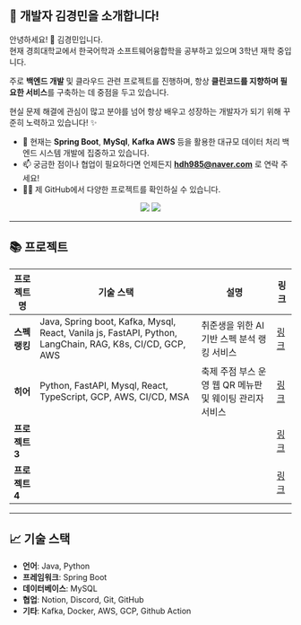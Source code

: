 ## 🌟 **개발자 김경민을 소개합니다!**  
안녕하세요! 👋 김경민입니다.  
현재 경희대학교에서 한국어학과 소프트웨어융합학을 공부하고 있으며 3학년 재학 중입니다.

주로 **백엔드 개발** 및 클라우드 관련 프로젝트를 진행하며, 항상 **클린코드를 지향하며 필요한 서비스**를 구축하는 데 중점을 두고 있습니다.  

현실 문제 해결에 관심이 많고 분야를 넘어 항상 배우고 성장하는 개발자가 되기 위해 꾸준히 노력하고 있습니다! ✨

- 🔭 현재는 **Spring Boot**, **MySql**, **Kafka** **AWS** 등을 활용한 대규모 데이터 처리 백엔드 시스템 개발에 집중하고 있습니다.  
- 📫 궁금한 점이나 협업이 필요하다면 언제든지 **hdh985@naver.com** 로 연락 주세요!  
- 🧑‍💻 제 GitHub에서 다양한 프로젝트를 확인하실 수 있습니다.


<!--타이틀 부분-->
<div align="center">
  <img src="https://github-readme-stats.vercel.app/api?username=hdh985&show_icons=true&theme=white" />
  <img src="https://github-readme-stats.vercel.app/api/top-langs/?username=hdh985&layout=compact" />
</div>

---

## 📚 **프로젝트**

| **프로젝트명**       | **기술 스택**                               | **설명**                                                                 | **링크** |
|--------------------|------------------------------------------|----------------------------------------------------------------------|---------|
| **스펙랭킹**        | Java, Spring boot, Kafka, Mysql, React, Vanila js, FastAPI, Python, LangChain, RAG, K8s, CI/CD, GCP, AWS| 취준생을 위한 AI 기반 스펙 분석 랭킹 서비스                                                                              | [링크](https://github.com/100-hours-a-week/19-Respec-WIKI/wiki) |
| **히어**           | Python, FastAPI, Mysql, React, TypeScript, GCP, AWS, CI/CD, MSA                                    | 축제 주점 부스 운영 웹 QR 메뉴판 및 웨이팅 관리자 서비스                                                                        | [링크](https://github.com/hdh985/HearFesta/wiki) |
| **프로젝트 3**       |                                        |                                                                                | [링크]() |
| **프로젝트 4**       |                                        |                                                                                | [링크]() |

---

## 📈 **기술 스택**

- **언어**: Java, Python 
- **프레임워크**: Spring Boot
- **데이터베이스**: MySQL
- **협업**: Notion, Discord, Git, GitHub
- **기타**: Kafka, Docker, AWS, GCP, Github Action

